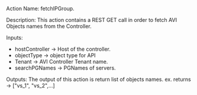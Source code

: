 Action Name:
    fetchIPGroup.

Description:
	This action contains a REST GET call in order to fetch AVI Objects names from the Controller.

Inputs:
   - hostController   -> Host of the controller.
   - objectType 	    -> object type for API
   - Tenant 		      -> AVI Controller Tenant name.
   - searchPGNames    -> PGNames of servers.

Outputs:
    The output of this action is return list of objects names.
    ex. 
       returns -> ["vs_1", "vs_2",...]
    